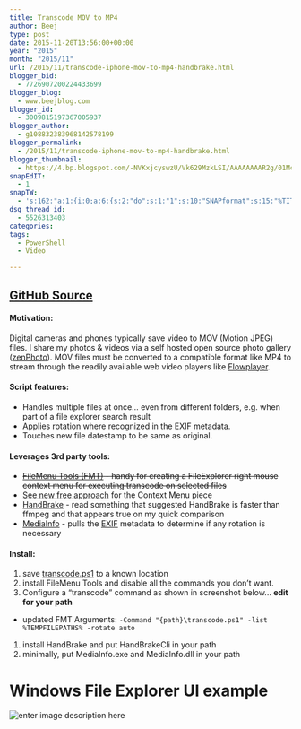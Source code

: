 ```yaml
---
title: Transcode MOV to MP4
author: Beej
type: post
date: 2015-11-20T13:56:00+00:00
year: "2015"
month: "2015/11"
url: /2015/11/transcode-iphone-mov-to-mp4-handbrake.html
blogger_bid:
  - 7726907200224433699
blogger_blog:
  - www.beejblog.com
blogger_id:
  - 3009815197367005937
blogger_author:
  - g108832383968142578199
blogger_permalink:
  - /2015/11/transcode-iphone-mov-to-mp4-handbrake.html
blogger_thumbnail:
  - https://4.bp.blogspot.com/-NVKxjcyswzU/Vk629MzkLSI/AAAAAAAAR2g/01McsMZEtoI/s1600/Snap6.png
snapEdIT:
  - 1
snapTW:
  - 's:162:"a:1:{i:0;a:6:{s:2:"do";s:1:"1";s:10:"SNAPformat";s:15:"%TITLE% - %URL%";s:8:"attchImg";s:1:"1";s:9:"isAutoImg";s:1:"A";s:8:"imgToUse";s:0:"";s:4:"doTW";s:1:"1";}}";'
dsq_thread_id:
  - 5526313403
categories:
tags:
  - PowerShell
  - Video

---
```

## [GitHub Source][1]

#### Motivation:

Digital cameras and phones typically save video to MOV (Motion JPEG) files. I share my photos & videos via a self hosted open source photo gallery ([zenPhoto][2]). MOV files must be converted to a compatible format like MP4 to stream through the readily available web video players like [Flowplayer][3].

#### Script features:

  * Handles multiple files at once… even from different folders, e.g. when part of a file explorer search result
  * Applies rotation where recognized in the EXIF metadata.
  * Touches new file datestamp to be same as original.

#### Leverages 3rd party tools:

  * <s>[FileMenu Tools (FMT)][4] - handy for creating a FileExplorer right mouse context menu for executing transcode on selected files</s>
  * [See new free approach][5] for the Context Menu piece
  * [HandBrake][6] - read something that suggested HandBrake is faster than ffmpeg and that appears true on my quick comparison
  * [MediaInfo][7] - pulls the [EXIF][8] metadata to determine if any rotation is necessary

#### Install:

  1. save [transcode.ps1][9] to a known location
  2. install FileMenu Tools and disable all the commands you don’t want.
  3. Configure a “transcode” command as shown in screenshot below... **edit for your path**

  * updated FMT Arguments: `-Command "{path}\transcode.ps1" -list %TEMPFILEPATHS% -rotate auto`

  1. install HandBrake and put HandBrakeCli in your path
  2. minimally, put MediaInfo.exe and MediaInfo.dll in your path

# Windows File Explorer UI example

![enter image description here][10]

 [1]: https://github.com/Beej126/PowerShell/blob/master/transcode.ps1
 [2]: https://www.zenphoto.org/
 [3]: https://flowplayer.org/
 [4]: https://www.lopesoft.com/en/products
 [5]: https://github.com/Beej126/SingleInstanceAccumulator
 [6]: https://handbrake.fr/downloads.php
 [7]: https://mediaarea.net/en/MediaInfo/Download/Windows
 [8]: https://en.wikipedia.org/wiki/Exchangeable_image_file_format
 [9]: https://raw.githubusercontent.com/Beej126/PowerShell/master/transcode.ps1
 [10]: https://www.BeejBlog.com/wp-content/uploads/2015/11/Snap6.png
